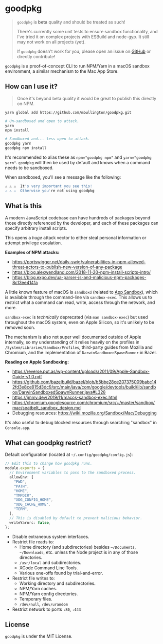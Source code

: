 # goodpkg

> `goodpkg` is **beta** quality and should be treated as such!
>
> There's currently some unit tests to ensure sandbox functionality, and
> I've tried it on complex projects with ESBuild and node-gyp. It still may
> not work on all projects (yet).
>
> If `goodpkg` doesn't work for you, please open an issue on [GitHub](https://github.com/mbullington/goodpkg/issues) or directly contribute!

`goodpkg` is a proof-of-concept CLI to run NPM/Yarn in a macOS sandbox environment, a similar mechanism to the Mac App Store.

## How can I use it?

> Once it's beyond beta quality it would be great to publish this directly on NPM.

`yarn global add https://github.com/mbullington/goodpkg.git`

```sh
# Un-sandboxed and open to attack.
yarn
npm install

# Sandboxed and... less open to attack.
goodpkg yarn
goodpkg npm install
```

It's recommended to alias these as `npm="goodpkg npm"` and `yarn="goodpkg yarn"`. `goodpkg` will then be used by default and knows when a command
needs to be sandboxed.

When sandboxed, you'll see a message like the following:

```sh
⚠️ ⚠️ ⚠️  It's very important you see this!
⚠️ ⚠️ ⚠️  Otherwise you're not using goodpkg
```

## What is this

A modern JavaScript codebase can have hundreds of packages beyond those directly referenced by the developer, and each of these packages can specify arbitrary install scripts.

This opens a _huge_ attack vector to either steal personal information or attempt privilege escalation.

**Examples of NPM attacks:**

- https://portswigger.net/daily-swig/vulnerabilities-in-npm-allowed-threat-actors-to-publish-new-version-of-any-package
- https://blog.alexwendland.com/2018-11-20-npm-install-scripts-intro/
- https://blog.expo.dev/ua-parser-js-and-malicious-npm-packages-8c13ee4141a

A little known feature of macOS is `sandboxd` (related to [App Sandbox](https://developer.apple.com/documentation/security/app_sandbox)), which is available through the command-line via `sandbox-exec`. This allows us to restrict what a command can read, write, access through the network, and more.

`sandbox-exec` is _technically_ deprecated (via `man sandbox-exec`) but used throughout the macOS system, even on Apple Silicon, so it's unlikely to be removed soon.

The mechanism is also not super well documented outside of Apple internally, so my understanding of it relies heavily on the profiles in `/System/Libraries/Sandbox/Profiles`, third-party guides from Mozilla and Chromium, and the implementation of `DarwinSandboxedSpawnRunner` in Bazel.

**Reading on Apple Sandboxing:**

- https://reverse.put.as/wp-content/uploads/2011/09/Apple-Sandbox-Guide-v1.0.pdf
- https://github.com/bazelbuild/bazel/blob/b5bbe28ce207375009babc142fd3e8ce915d3dc9/src/main/java/com/google/devtools/build/lib/sandbox/DarwinSandboxedSpawnRunner.java#L328
- https://jmmv.dev/2019/11/macos-sandbox-exec.html
- https://chromium.googlesource.com/chromium/src/+/master/sandbox/mac/seatbelt_sandbox_design.md
- Debugging resources: https://wiki.mozilla.org/Sandbox/Mac/Debugging

It's also useful to debug blocked resources through searching "sandbox" in `Console.app`.

## What can goodpkg restrict?

Default configuration (located at `~/.config/goodpkg/config.js`):

```typescript
// Edit this to change how goodpkg runs.
module.exports = {
  // Environment variables to pass to the sandboxed process.
  allowEnv: [
    "PWD",
    "PATH",
    "HOME",
    "TMPDIR",
    "XDG_CONFIG_HOME",
    "XDG_CACHE_HOME",
    "TERM",
  ],
  // This is disabled by default to prevent malicious behavior.
  writeYarnrc: false,
};
```

- Disable extraneous system interfaces.
- Restrict file reads to:
  - Home directory (and subdirectories) besides `~/Documents`, `~/Downloads`, etc. unless the Node project is in any of those directories.
  - `/usr/local` and subdirectories.
  - XCode Command Line Tools.
  - Various one-offs found by trial-and-error.
- Restrict file writes to:
  - Working directory and subdirectories.
  - NPM/Yarn caches.
  - NPM/Yarn config directories.
  - Temporary files.
  - `/dev/null`, `/dev/urandom`
- Restrict network to ports `:80`, `:443`

## License

`goodpkg` is under the MIT License.
